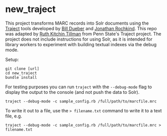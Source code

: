# new_traject

This project transforms MARC records into Solr documents using the [Traject](https://github.com/traject-project/traject) tools developed by [Bill Dueber](https://github.com/billdueber/) and [Jonathan Rochkind](https://github.com/jrochkind). This repo was adapted by [Ruth Kitchin Tillman](https://github.com/ruthtillman) from Penn State's Traject project. The project does not include instructions for using Solr, as it is intended for library workers to experiment with building textual indexes via the debug mode.

Setup:

```
git clone [url]
cd new_traject
bundle install
```

For testing purposes you can run `traject` with the `--debug-mode` flag to display the output to the console (and not push the data to Solr).

```
traject --debug-mode -c sample_config.rb /full/path/to/marcfile.mrc
```

To write it out to a file, use the `> filename.txt` command to write it to a text file, e.g.

```
traject --debug-mode -c sample_config.rb /full/path/to/marcfile.mrc > filename.txt
```
